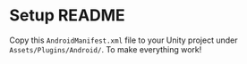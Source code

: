 # Setup README

Copy this `AndroidManifest.xml` file to your Unity project under `Assets/Plugins/Android/`. To make everything work!